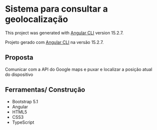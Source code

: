 # Sistema para consultar a geolocalização

This project was generated with [Angular CLI](https://github.com/angular/angular-cli) version 15.2.7.

Projeto gerado com [Angular CLI](https://github.com/angular/angular-cli) na versão 15.2.7.

## Proposta

Comunicar com a API do Google maps e puxar e localizar a posição atual do dispositivo

## Ferramentas/ Construção

- Bootstrap 5.1
- Angular
- HTML5
- CSS3
- TypeScript
